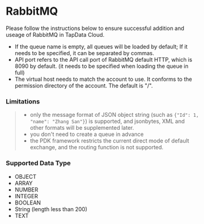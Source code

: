 # RabbitMQ



Please follow the instructions below to ensure successful addition and useage of RabbitMQ in TapData Cloud.

- If the queue name is empty, all queues will be loaded by default; If it needs to be specified, it can be separated by commas.
- API port refers to the API call port of RabbitMQ default HTTP, which is 8090 by default. (it needs to be specified when loading the queue in full)
- The virtual host needs to match the account to use. It conforms to the permission directory of the account. The default is "/".

### **Limitations**

> - only the message format of JSON object string (such as `{"Id": 1, "name": "Zhang San"}`) is supported, and jsonbytes, XML and other formats will be supplemented later.
> - you don't need to create a queue in advance
> - the PDK framework restricts the current direct mode of default exchange, and the routing function is not supported.

### **Supported Data Type**

- OBJECT
- ARRAY
- NUMBER
- INTEGER
- BOOLEAN
- String (length less than 200)
- TEXT